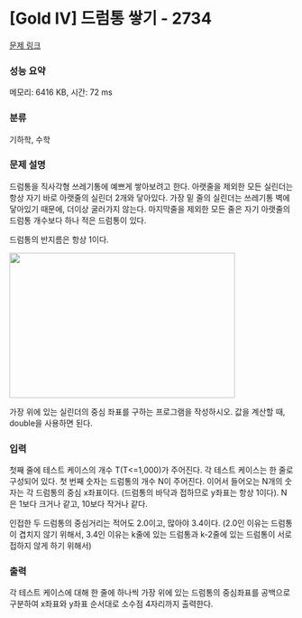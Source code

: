 # [Gold IV] 드럼통 쌓기 - 2734 

[문제 링크](https://www.acmicpc.net/problem/2734) 

### 성능 요약

메모리: 6416 KB, 시간: 72 ms

### 분류

기하학, 수학

### 문제 설명

<p>드럼통을 직사각형 쓰레기통에 예쁘게 쌓아보려고 한다. 아랫줄을 제외한 모든 실린더는 항상 자기 바로 아랫줄의 실린더 2개와 닿아있다. 가장 밑 줄의 실린더는 쓰레기통 벽에 닿아있기 때문에, 더이상 굴러가지 않는다. 마지막줄을 제외한 모든 줄은 자기 아랫줄의 드럼통 개수보다 하나 적은 드럼통이 있다.</p>

<p>드럼통의 반지름은 항상 1이다.</p>

<p><img alt="" src="https://www.acmicpc.net/upload/images/Screen%20Shot%202012-10-11%20at%20%EC%98%A4%ED%9B%84%2010_22_56.png" style="height:257px; width:400px"></p>

<p>가장 위에 있는 실린더의 중심 좌표를 구하는 프로그램을 작성하시오. 값을 계산할 때, double을 사용하면 된다.</p>

### 입력 

 <p>첫째 줄에 테스트 케이스의 개수 T(T<=1,000)가 주어진다. 각 테스트 케이스는 한 줄로 구성되어 있다. 첫 번째 숫자는 드럼통의 개수 N이 주어진다. 이어서 들어오는 N개의 숫자는 각 드럼통의 중심 x좌표이다. (드럼통의 바닥과 접하므로 y좌표는 항상 1이다). N은 1보다 크거나 같고, 10보다 작거나 같다. </p>

<p>인접한 두 드럼통의 중심거리는 적어도 2.0이고, 많아야 3.4이다. (2.0인 이유는 드럼통이 겹치지 않기 위해서, 3.4인 이유는 k줄에 있는 드럼통과 k-2줄에 있는 드럼통이 서로 접하지 않게 하기 위해서)</p>

### 출력 

 <p>각 테스트 케이스에 대해 한 줄에 하나씩 가장 위에 있는 드럼통의 중심좌표를 공백으로 구분하여 x좌표와 y좌표 순서대로 소수점 4자리까지 출력한다. </p>

